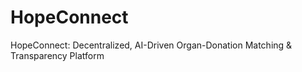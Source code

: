# HopeConnect
HopeConnect: Decentralized, AI-Driven Organ-Donation Matching &amp; Transparency Platform
